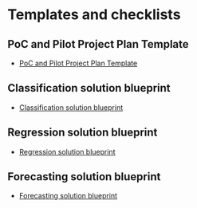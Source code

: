 # Templates and checklists

## PoC and Pilot Project Plan Template

- [PoC and Pilot Project Plan Template](./project-plan-template.md)

## Classification solution blueprint

- [Classification solution blueprint](./classification-solution-blueprint.md)

## Regression solution blueprint

- [Regression solution blueprint](./regression-solution-blueprint.md)

## Forecasting solution blueprint

- [Forecasting solution blueprint](./forecasting-solution-blueprint.md)